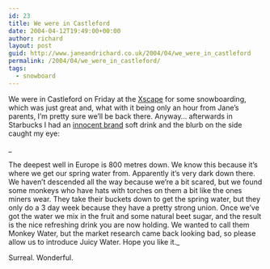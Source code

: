 ```yaml
---
id: 23
title: We were in Castleford
date: 2004-04-12T19:49:00+00:00
author: richard
layout: post
guid: http://www.janeandrichard.co.uk/2004/04/we_were_in_castleford
permalink: /2004/04/we_were_in_castleford/
tags:
  - snowboard
---
```

We were in Castleford on Friday at the [Xscape](http://www.xscape.co.uk/castleford/) for some snowboarding, which was just great and, what with it being only an hour from Jane&#8217;s parents, I&#8217;m pretty sure we&#8217;ll be back there. Anyway&#8230; afterwards in Starbucks I had an [innocent brand](http://www.innocentdrinks.co.uk/) soft drink and the blurb on the side caught my eye: 

_
  
The deepest well in Europe is 800 metres down. We know this because it&#8217;s where we get our spring water from. Apparently it&#8217;s very dark down there. We haven&#8217;t descended all the way because we&#8217;re a bit scared, but we found some monkeys who have hats with torches on them a bit like the ones miners wear. They take their buckets down to get the spring water, but they only do a 3 day week because they have a pretty strong union. Once we&#8217;ve got the water we mix in the fruit and some natural beet sugar, and the result is the nice refreshing drink you are now holding. We wanted to call them Monkey Water, but the market research came back looking bad, so please allow us to introduce Juicy Water. Hope you like it._ 

Surreal. Wonderful.